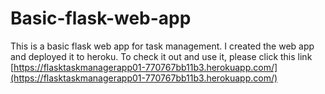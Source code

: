 # Basic-flask-web-app
This is a basic flask web app for task management.
I created the web app and deployed it to heroku.
To check it out and use it, please click this link [https://flasktaskmanagerapp01-770767bb11b3.herokuapp.com/](https://flasktaskmanagerapp01-770767bb11b3.herokuapp.com/)

